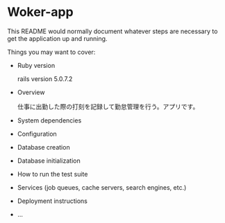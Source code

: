 # Woker-app

This README would normally document whatever steps are necessary to get the
application up and running.

Things you may want to cover:

* Ruby version
  
  rails version 5.0.7.2
  
*  Overview

    仕事に出勤した際の打刻を記録して勤怠管理を行う。アプリです。

* System dependencies

* Configuration

* Database creation

* Database initialization

* How to run the test suite

* Services (job queues, cache servers, search engines, etc.)

* Deployment instructions

* ...
